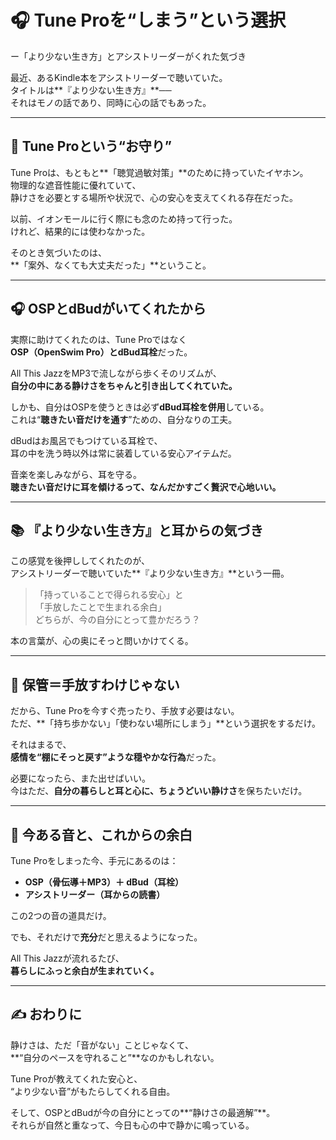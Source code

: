 # 🎧 Tune Proを“しまう”という選択  
ー「より少ない生き方」とアシストリーダーがくれた気づき

最近、あるKindle本をアシストリーダーで聴いていた。  
タイトルは**『より少ない生き方』**──  
それはモノの話であり、同時に心の話でもあった。

---

## 🧳 Tune Proという“お守り”

Tune Proは、もともと**「聴覚過敏対策」**のために持っていたイヤホン。  
物理的な遮音性能に優れていて、  
静けさを必要とする場所や状況で、心の安心を支えてくれる存在だった。

以前、イオンモールに行く際にも念のため持って行った。  
けれど、結果的には使わなかった。  

そのとき気づいたのは、  
**「案外、なくても大丈夫だった」**ということ。

---

## 🎧 OSPとdBudがいてくれたから

実際に助けてくれたのは、Tune Proではなく  
**OSP（OpenSwim Pro）とdBud耳栓**だった。

All This JazzをMP3で流しながら歩くそのリズムが、  
**自分の中にある静けさをちゃんと引き出してくれていた。**

しかも、自分はOSPを使うときは必ず**dBud耳栓を併用**している。  
これは“**聴きたい音だけを通す**”ための、自分なりの工夫。

dBudはお風呂でもつけている耳栓で、  
耳の中を洗う時以外は常に装着している安心アイテムだ。

音楽を楽しみながら、耳を守る。  
**聴きたい音だけに耳を傾けるって、なんだかすごく贅沢で心地いい。**

---

## 📚 『より少ない生き方』と耳からの気づき

この感覚を後押ししてくれたのが、  
アシストリーダーで聴いていた**『より少ない生き方』**という一冊。

> 「持っていることで得られる安心」と  
> 「手放したことで生まれる余白」  
> どちらが、今の自分にとって豊かだろう？

本の言葉が、心の奥にそっと問いかけてくる。

---

## 🧠 保管＝手放すわけじゃない

だから、Tune Proを今すぐ売ったり、手放す必要はない。  
ただ、**「持ち歩かない」「使わない場所にしまう」**という選択をするだけ。

それはまるで、  
**感情を“棚にそっと戻す”ような穏やかな行為**だった。

必要になったら、また出せばいい。  
今はただ、**自分の暮らしと耳と心に、ちょうどいい静けさ**を保ちたいだけ。

---

## 🌿 今ある音と、これからの余白

Tune Proをしまった今、手元にあるのは：

- **OSP（骨伝導＋MP3）＋ dBud（耳栓）**  
- **アシストリーダー（耳からの読書）**

この2つの音の道具だけ。  

でも、それだけで**充分**だと思えるようになった。

All This Jazzが流れるたび、  
**暮らしにふっと余白が生まれていく。**

---

## ✍️ おわりに

静けさは、ただ「音がない」ことじゃなくて、  
**“自分のペースを守れること”**なのかもしれない。

Tune Proが教えてくれた安心と、  
“より少ない音”がもたらしてくれる自由。

そして、OSPとdBudが今の自分にとっての**“静けさの最適解”**。  
それらが自然と重なって、今日も心の中で静かに鳴っている。
